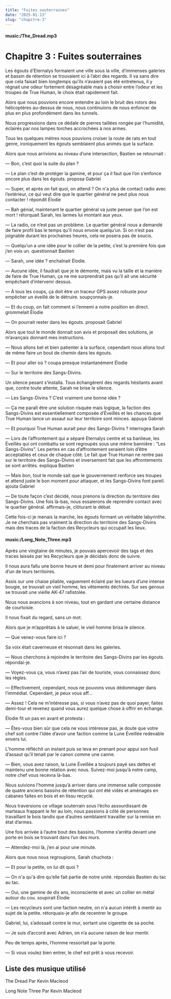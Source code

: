 ```yaml
---
title: "Fuites souterraines"
date: "2025-01-13"
slug: "chapitre-3"
---
```


#### music:/The_Dread.mp3

# Chapitre 3 : Fuites souterraines

Les égouts d’Eternalys formaient une ville sous la ville, d’immenses galeries et bassin de rétention se trouvaient ici à l’abri des regards. Il va sans dire que cela faisait bien longtemps qu’ils n’avaient pas été entretenus, il y régnait une odeur fortement désagréable mais à choisir entre l’odeur et les troupes de True Human, le choix était rapidement fait.
	
Alors que nous pouvions encore entendre au loin le bruit des rotors des hélicoptères au-dessus de nous, nous continuions de nous enfoncer de plus en plus profondément dans les tunnels.

Nous progressions dans ce dédale de pierres taillées rongée par l’humidité, éclairés par nos lampes torches accrochées à nos armes.

Tous les quelques mètres nous pouvions croiser la route de rats en tout genre, ironiquement les égouts semblaient plus animés que la surface.

Alors que nous arrivions au niveau d’une intersection, Bastien se retournait :

— Bon, c’est quoi la suite du plan ?

— Le plan c’est de protéger la gamine, et pour ça il faut que l’on s’enfonce encore plus dans les égouts. proposa Gabriel

— Super, et après on fait quoi, on attend ? On n'a plus de contact radio avec l’extérieur, ce qui veut dire que le quartier général ne peut plus nous contacter ! répondit Élodie

— Bah génial, maintenant le quartier général va juste penser que l’on est mort ! rétorquait Sarah, les larmes lui montant aux yeux.

— La radio, ce n’est pas un problème. Le quartier général nous a demandé de faire profil bas le temps qu’il nous envoie quelqu’un. Si on n’est pas joignable durant les prochaines heures, cela ne posera pas de soucis.

— Quelqu’un a une idée pour le collier de la petite, c’est la première fois que j’en vois un. questionnait Bastien

— Sarah, une idée ? enchaînait Élodie.

— Aucune idée, il faudrait que je le démonte, mais vu la taille et la manière de faire de True Human, ça ne me surprendrait pas qu’il ait une sécurité empêchant d’intervenir dessus.

— À tous les coups, ça doit être un traceur GPS assez robuste pour empêcher un éveillé de le détruire. soupçonnais-je.

— Et du coup, on fait comment si l’ennemi a notre position en direct. grommelait Élodie

— On pourrait rester dans les égouts. proposait Gabriel

Alors que tout le monde donnait son avis et proposait des solutions, je m’avançais donnant mes instructions.

— Nous allons bel et bien patienter à la surface, cependant nous allons tout de même faire un bout de chemin dans les égouts.

— Et pour aller où ? coupa presque instantanément Élodie

— Sur le territoire des Sangs-Divins.

Un silence pesant s’installa. Tous échangèrent des regards hésitants avant que, contre toute attente, Sarah ne brise le silence.

— Les Sangs-Divins ? C’est vraiment une bonne idée ?

— Ça me paraît être une solution risquée mais logique, la faction des Sangs-Divins est essentiellement composée d’Éveillés et les chances que True Human lance un assaut sur leur territoire sont minces. appuya Gabriel

— Et pourquoi True Human aurait peur des Sangs-Divins ? interrogea Sarah

— Lors de l’affrontement qui a séparé Eternalys centre et sa banlieue, les Éveillés qui ont combattu se sont regroupés sous une même bannière : “Les Sangs-Divins”. Les pertes en cas d’affrontement seraient loin d’être acceptables et ceux de chaque côté. Le fait que True Human ne rentre pas sur le territoire des Sangs-Divins et inversement fait que les affrontements se sont arrêtés. expliqua Bastien

— Mais bon, tout le monde sait que le gouvernement renforce ses troupes et attend juste le bon moment pour attaquer, et les Sangs-Divins font pareil. ajouta Gabriel

— De toute façon c’est décidé, nous prenons la direction du territoire des Sangs-Divins. Une fois là-bas, nous essaierons de reprendre contact avec le quartier général. affirmais-je, clôturant le débat.

Cette fois-ci je menais la marche, les égouts formant un véritable labyrinthe. Je ne cherchais pas vraiment la direction du territoire des Sangs-Divins mais des traces de la faction des Recycleurs qui occupait les lieux.

#### music:/Long_Note_Three.mp3

Après une vingtaine de minutes, je pouvais apercevoir des tags et des traces laissés par les Recycleurs que je décidais donc de suivre.

Il nous aura fallu une bonne heure et demi pour finalement arriver au niveau d’un de leurs territoires.

Assis sur une chaise pliable, vaguement éclairé par les lueurs d’une intense bougie, se trouvait un vieil homme, les vêtements déchirés. Sur ses genoux se trouvait une vieille AK-47 rafistolée.

Nous nous avancions à son niveau, tout en gardant une certaine distance de courtoisie.

Il nous fixait du regard, sans un mot.

Alors que je m’apprêtais à le saluer, le vieil homme brisa le silence.

— Que venez-vous faire ici ?

Sa voix était caverneuse et résonnait dans les galeries.

— Nous cherchons à rejoindre le territoire des Sangs-Divins par les égouts. répondai-je.

— Voyez-vous ça, vous n’avez pas l’air de touriste, vous connaissez donc les règles.

— Effectivement, cependant, nous ne pouvons vous dédommager dans l’immédiat. Cependant, je peux vous aff…

— Assez ! Cela ne m’intéresse pas, si vous n’avez pas de quoi payer, faites demi-tour et revenez quand vous aurez quelque chose à offrir en échange.

Élodie fit un pas en avant et protesta :

— Êtes-vous bien sûr que cela ne vous intéresse pas, je doute que votre chef soit contre l’idée d’avoir une faction comme la Lune Éveillée redevable envers lui.

L’homme réfléchit un instant puis se leva en prenant pour appui son fusil d’assaut qu’il tenait par le canon comme une canne.

— Bien, vous avez raison, la Lune Éveillée a toujours payé ses dettes et maintenu une bonne relation avec nous. Suivez-moi jusqu’à notre camp, notre chef vous recevra là-bas.

Nous suivions l’homme jusqu’à arriver dans une immense salle composée de quatre anciens bassins de rétention qui ont été vidés et aménagés en cabanes faites en bois et en tissu recyclé.

Nous traversions ce village souterrain sous l’écho assourdissant de marteaux frappant le fer au loin, nous passions à côté de personnes travaillant le bois tandis que d’autres semblaient travailler sur la remise en état d’armes.

Une fois arrivée à l’autre bout des bassins, l’homme s’arrêta devant une porte en bois se trouvant dans l’un des murs.

— Attendez-moi là, j’en ai pour une minute.

Alors que nous nous regroupions, Sarah chuchota :

— Et pour la petite, on lui dit quoi ?

— On n'a qu'à dire qu’elle fait partie de notre unité. répondais Bastien du tac au tac.

— Oui, une gamine de dix ans, inconsciente et avec un collier en métal autour du cou. soupirait Élodie

— Les recycleurs sont une faction neutre, on n'a aucun intérêt à mentir au sujet de la petite. rétorquais-je afin de recentrer le groupe.

Gabriel, lui, s’adossait contre le mur, sortant une cigarette de sa poche.

— Je suis d’accord avec Adrien, on n’a aucune raison de leur mentir.

Peu de temps après, l’homme ressortait par la porte.

— Si vous voulez bien entrer, le chef est prêt à vous recevoir.

## Liste des musique utilisé

The Dread Par Kevin Macleod

Long Note Three Par Kevin Macleod